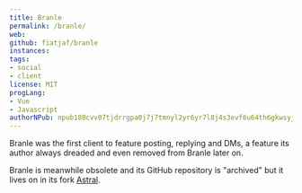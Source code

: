 ```yaml
---
title: Branle
permalink: /branle/
web:
github: fiatjaf/branle
instances:
tags:
- social
- client
license: MIT
progLang: 
- Vue 
- Javascript
authorNPub: npub180cvv07tjdrrgpa0j7j7tmnyl2yr6yr7l8j4s3evf6u64th6gkwsyjh6w6
---
```


Branle was the first client to feature posting, replying and DMs, a feature its
author always dreaded and even removed from Branle later on.

Branle is meanwhile obsolete and its GitHub repository is "archived" but it
lives on in its fork [Astral](/astral/).
